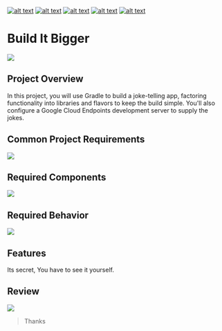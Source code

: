<!-- Please don't remove this: Grab your social icons from https://github.com/carlsednaoui/gitsocial -->

<!-- display the social media buttons in your README -->

[![alt text][1.1]][1] 		[![alt text][2.1]][2] 		[![alt text][3.1]][3]		[![alt text][4.1]][4]		[![alt text][5.1]][5]


<!-- links to social media icons -->
<!-- no need to change these -->

<!-- icons with padding -->

[1.1]: http://i.imgur.com/tXSoThF.png (Twitter)
[2.1]: http://i.imgur.com/P3YfQoD.png (Facebook)
[3.1]: http://i.imgur.com/yCsTjba.png (Google+)
[4.1]: https://ppxdev.files.wordpress.com/2018/10/ln.png (Linkedin)
[5.1]: http://i.imgur.com/0o48UoR.png (Github)

<!-- links to your social media accounts -->
<!-- update these accordingly -->

[1]: http://www.twitter.com/imtrilokia
[2]: http://www.facebook.com/abhinandan.trilokia
[3]: https://plus.google.com/+AbhinandanTrilokia
[4]: https://www.linkedin.com/in/abhinandantrilokia/
[5]: https://github.com/Trilokia


<!-- Please don't remove this: Grab your social icons from https://github.com/carlsednaoui/gitsocial -->
# Build It Bigger
![](https://ppxdev.files.wordpress.com/2018/10/bib.png)

## Project Overview
In this project, you will use Gradle to build a joke-telling app, factoring functionality into libraries and flavors to keep the build simple. You'll also configure a Google Cloud Endpoints development server to supply the jokes.

## Common Project Requirements
![](https://ppxdev.files.wordpress.com/2018/10/bib1.png)

## Required Components
![](https://ppxdev.files.wordpress.com/2018/10/bib2.png)

## Required Behavior
![](https://ppxdev.files.wordpress.com/2018/10/bib3.png)

## Features
Its secret, You have to see it yourself.

## Review
![](https://ppxdev.files.wordpress.com/2018/10/bib4.png)

>Thanks

